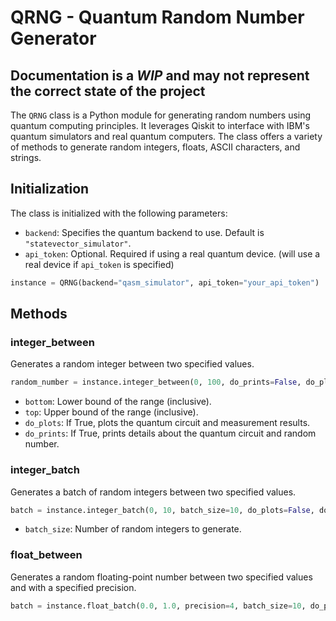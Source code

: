 # QRNG - Quantum Random Number Generator

## Documentation is a ***WIP*** and may not represent the correct state of the project

The `QRNG` class is a Python module for generating random numbers using quantum computing principles. It leverages Qiskit to interface with IBM's quantum simulators and real quantum computers. The class offers a variety of methods to generate random integers, floats, ASCII characters, and strings.

## Initialization

The class is initialized with the following parameters:

- `backend`: Specifies the quantum backend to use. Default is `"statevector_simulator"`.
- `api_token`: Optional. Required if using a real quantum device. (will use a real device if `api_token` is specified)

```python
instance = QRNG(backend="qasm_simulator", api_token="your_api_token")
```

## Methods

### integer_between

Generates a random integer between two specified values.

```python
random_number = instance.integer_between(0, 100, do_prints=False, do_plots=False)
```

- `bottom`: Lower bound of the range (inclusive).
- `top`: Upper bound of the range (inclusive).
- `do_plots`: If True, plots the quantum circuit and measurement results.
- `do_prints`: If True, prints details about the quantum circuit and random number.

### integer_batch

Generates a batch of random integers between two specified values.

```python
batch = instance.integer_batch(0, 10, batch_size=10, do_plots=False, do_prints=False)
```

- `batch_size`: Number of random integers to generate.

### float_between

Generates a random floating-point number between two specified values and with a specified precision.

```python
batch = instance.float_batch(0.0, 1.0, precision=4, batch_size=10, do_plots=False, do_prints=False)

